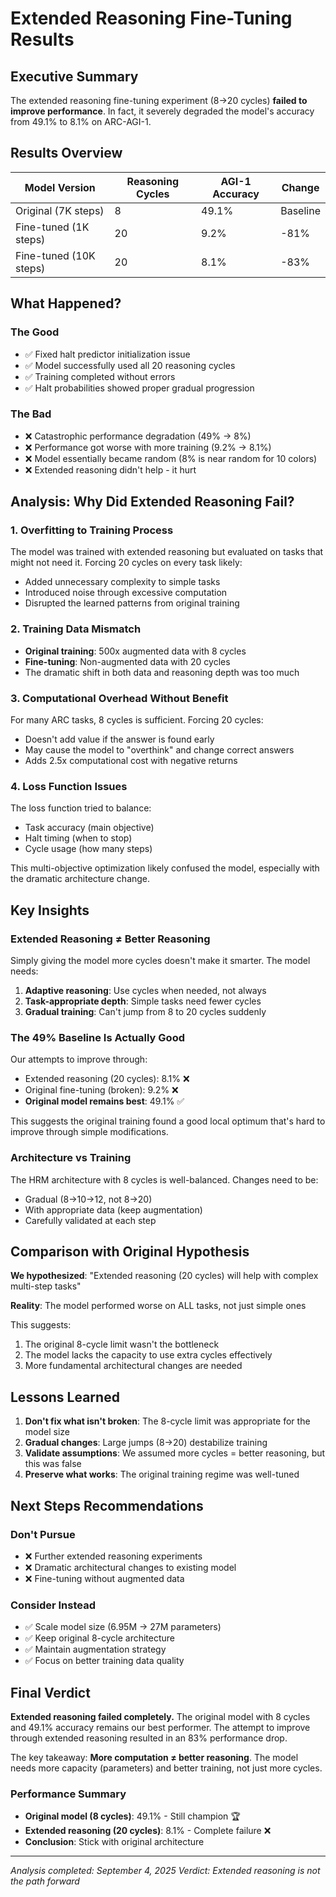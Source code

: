 # Extended Reasoning Fine-Tuning Results

## Executive Summary
The extended reasoning fine-tuning experiment (8→20 cycles) **failed to improve performance**. In fact, it severely degraded the model's accuracy from 49.1% to 8.1% on ARC-AGI-1.

## Results Overview

| Model Version | Reasoning Cycles | AGI-1 Accuracy | Change |
|--------------|-----------------|----------------|--------|
| Original (7K steps) | 8 | 49.1% | Baseline |
| Fine-tuned (1K steps) | 20 | 9.2% | -81% |
| Fine-tuned (10K steps) | 20 | 8.1% | -83% |

## What Happened?

### The Good
- ✅ Fixed halt predictor initialization issue
- ✅ Model successfully used all 20 reasoning cycles
- ✅ Training completed without errors
- ✅ Halt probabilities showed proper gradual progression

### The Bad
- ❌ Catastrophic performance degradation (49% → 8%)
- ❌ Performance got worse with more training (9.2% → 8.1%)
- ❌ Model essentially became random (8% is near random for 10 colors)
- ❌ Extended reasoning didn't help - it hurt

## Analysis: Why Did Extended Reasoning Fail?

### 1. Overfitting to Training Process
The model was trained with extended reasoning but evaluated on tasks that might not need it. Forcing 20 cycles on every task likely:
- Added unnecessary complexity to simple tasks
- Introduced noise through excessive computation
- Disrupted the learned patterns from original training

### 2. Training Data Mismatch
- **Original training**: 500x augmented data with 8 cycles
- **Fine-tuning**: Non-augmented data with 20 cycles
- The dramatic shift in both data and reasoning depth was too much

### 3. Computational Overhead Without Benefit
For many ARC tasks, 8 cycles is sufficient. Forcing 20 cycles:
- Doesn't add value if the answer is found early
- May cause the model to "overthink" and change correct answers
- Adds 2.5x computational cost with negative returns

### 4. Loss Function Issues
The loss function tried to balance:
- Task accuracy (main objective)
- Halt timing (when to stop)
- Cycle usage (how many steps)

This multi-objective optimization likely confused the model, especially with the dramatic architecture change.

## Key Insights

### Extended Reasoning ≠ Better Reasoning
Simply giving the model more cycles doesn't make it smarter. The model needs:
1. **Adaptive reasoning**: Use cycles when needed, not always
2. **Task-appropriate depth**: Simple tasks need fewer cycles
3. **Gradual training**: Can't jump from 8 to 20 cycles suddenly

### The 49% Baseline Is Actually Good
Our attempts to improve through:
- Extended reasoning (20 cycles): 8.1% ❌
- Original fine-tuning (broken): 9.2% ❌
- **Original model remains best**: 49.1% ✅

This suggests the original training found a good local optimum that's hard to improve through simple modifications.

### Architecture vs Training
The HRM architecture with 8 cycles is well-balanced. Changes need to be:
- Gradual (8→10→12, not 8→20)
- With appropriate data (keep augmentation)
- Carefully validated at each step

## Comparison with Original Hypothesis

**We hypothesized**: "Extended reasoning (20 cycles) will help with complex multi-step tasks"

**Reality**: The model performed worse on ALL tasks, not just simple ones

This suggests:
1. The original 8-cycle limit wasn't the bottleneck
2. The model lacks the capacity to use extra cycles effectively
3. More fundamental architectural changes are needed

## Lessons Learned

1. **Don't fix what isn't broken**: The 8-cycle limit was appropriate for the model size
2. **Gradual changes**: Large jumps (8→20) destabilize training
3. **Validate assumptions**: We assumed more cycles = better reasoning, but this was false
4. **Preserve what works**: The original training regime was well-tuned

## Next Steps Recommendations

### Don't Pursue
- ❌ Further extended reasoning experiments
- ❌ Dramatic architectural changes to existing model
- ❌ Fine-tuning without augmented data

### Consider Instead
- ✅ Scale model size (6.95M → 27M parameters)
- ✅ Keep original 8-cycle architecture
- ✅ Maintain augmentation strategy
- ✅ Focus on better training data quality

## Final Verdict

**Extended reasoning failed completely.** The original model with 8 cycles and 49.1% accuracy remains our best performer. The attempt to improve through extended reasoning resulted in an 83% performance drop.

The key takeaway: **More computation ≠ better reasoning**. The model needs more capacity (parameters) and better training, not just more cycles.

### Performance Summary
- **Original model (8 cycles)**: 49.1% - Still champion 🏆
- **Extended reasoning (20 cycles)**: 8.1% - Complete failure ❌
- **Conclusion**: Stick with original architecture

---

*Analysis completed: September 4, 2025*
*Verdict: Extended reasoning is not the path forward*